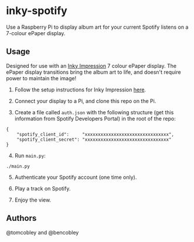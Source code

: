 # inky-spotify
Use a Raspberry Pi to display album art for your current Spotify listens on a 7-colour ePaper display.

## Usage 
Designed for use with an [Inky Impression](https://shop.pimoroni.com/products/inky-impression) 7 colour ePaper display. The ePaper display transitions bring the album art to life, and doesn't require power to maintain the image!

1. Follow the setup instructions for Inky Impression [here](https://github.com/pimoroni/inky).

2. Connect your display to a Pi, and clone this repo on the Pi. 

3. Create a file called `auth.json` with the following structure (get this information from Spotify Developers Portal) in the root of the repo:
```
{
	"spotify_client_id":     "xxxxxxxxxxxxxxxxxxxxxxxxxxxxxxxx",
	"spotify_client_secret": "xxxxxxxxxxxxxxxxxxxxxxxxxxxxxxxx"
}
```

4. Run `main.py`:
```
./main.py
```

5. Authenticate your Spotify account (one time only).

6. Play a track on Spotify.

7. Enjoy the view. 

## Authors
@tomcobley and @bencobley
